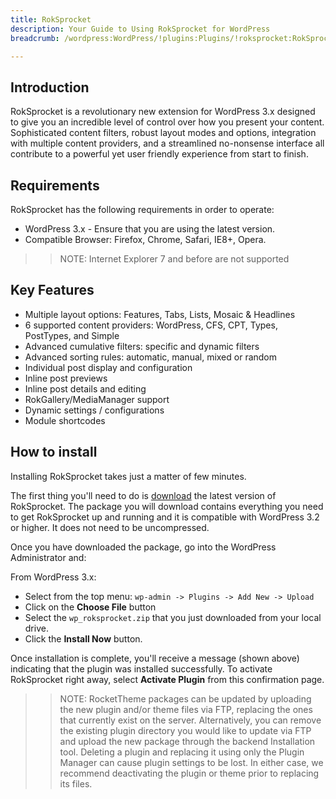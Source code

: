 ```yaml
---
title: RokSprocket
description: Your Guide to Using RokSprocket for WordPress
breadcrumb: /wordpress:WordPress/!plugins:Plugins/!roksprocket:RokSprocket

---
```


Introduction
-----

RokSprocket is a revolutionary new extension for WordPress 3.x designed to give you an incredible level of control over how you present your content. Sophisticated content filters, robust layout modes and options, integration with multiple content providers, and a streamlined no-nonsense interface all contribute to a powerful yet user friendly experience from start to finish.

Requirements
------------

RokSprocket has the following requirements in order to operate:

* WordPress 3.x - Ensure that you are using the latest version.
* Compatible Browser: Firefox, Chrome, Safari, IE8+, Opera.

>> NOTE: Internet Explorer 7 and before are not supported

Key Features
------------

* Multiple layout options: Features, Tabs, Lists, Mosaic & Headlines
* 6 supported content providers: WordPress, CFS, CPT, Types, PostTypes, and Simple
* Advanced cumulative filters: specific and dynamic filters
* Advanced sorting rules: automatic, manual, mixed or random
* Individual post display and configuration
* Inline post previews
* Inline post details and editing
* RokGallery/MediaManager support
* Dynamic settings / configurations
* Module shortcodes

How to install
--------------
Installing RokSprocket takes just a matter of few minutes.

The first thing you'll need to do is [download][download] the latest version of RokSprocket. The package you will download contains everything you need to get RokSprocket up and running and it is compatible with WordPress 3.2 or higher. It does not need to be uncompressed. 

Once you have downloaded the package, go into the WordPress Administrator and:

From WordPress 3.x:

* Select from the top menu: `wp-admin -> Plugins -> Add New -> Upload`
* Click on the **Choose File** button
* Select the `wp_roksprocket.zip` that you just downloaded from your local drive.
* Click the **Install Now** button.

Once installation is complete, you'll receive a message (shown above) indicating that the plugin was installed successfully. To activate RokSprocket right away, select **Activate Plugin** from this confirmation page.

>> NOTE: RocketTheme packages can be updated by uploading the new plugin and/or theme files via FTP, replacing the ones that currently exist on the server. Alternatively, you can remove the existing plugin directory you would like to update via FTP and upload the new package through the backend Installation tool. Deleting a plugin and replacing it using only the Plugin Manager can cause plugin settings to be lost. In either case, we recommend deactivating the plugin or theme prior to replacing its files.

[featured]: assets/roksprocket-layout.png
[download]: http://www.rockettheme.com/wordpress-downloads/plugins/free/3228-roksprocket
[install]: ../../platform/extensions.md#how-to-install-an-extension
[admin1]: assets/wp_roksprocket_admin_1.png
[features1]: assets/wp_roksprocket_features_1.png
[headlines1]: assets/wp_roksprocket_headlines_1.png
[lists1]: assets/wp_roksprocket_lists_1.png
[mosaic1]: assets/wp_roksprocket_mosaic_1.png
[tabs1]: assets/wp_roksprocket_tabs_1.png
[widget1]: assets/wp_roksprocket_widget_1.png
[widget2]: assets/wp_roksprocket_widget_2.png